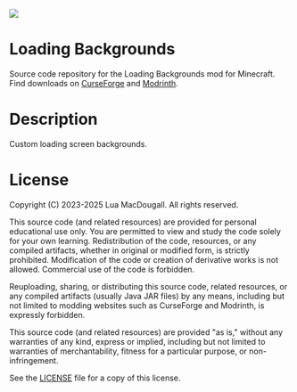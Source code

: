 ![](https://dl.vixen.link/qjr40j/BH_LB_header.webp)
# Loading Backgrounds
Source code repository for the Loading Backgrounds mod for Minecraft.
Find downloads on [CurseForge](https://www.curseforge.com/minecraft/mc-mods/loading-backgrounds) and [Modrinth](https://modrinth.com/mod/loading-backgrounds).

# Description
Custom loading screen backgrounds.

# License
Copyright (C) 2023-2025 Lua MacDougall. All rights reserved.

This source code (and related resources) are provided for personal educational
use only. You are permitted to view and study the code solely for your own
learning. Redistribution of the code, resources, or any compiled artifacts,
whether in original or modified form, is strictly prohibited. Modification of
the code or creation of derivative works is not allowed. Commercial use of the
code is forbidden.

Reuploading, sharing, or distributing this source code, related resources, or
any compiled artifacts (usually Java JAR files) by any means, including but not
limited to modding websites such as CurseForge and Modrinth, is expressly
forbidden.

This source code (and related resources) are provided "as is," without any
warranties of any kind, express or implied, including but not limited to
warranties of merchantability, fitness for a particular purpose, or
non-infringement.

See the [LICENSE](LICENSE) file for a copy of this license.
